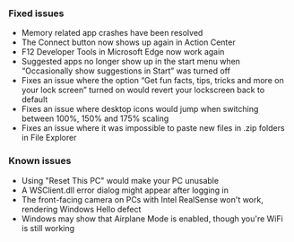 ### Fixed issues
- Memory related app crashes have been resolved
- The Connect button now shows up again in Action Center
- F12 Developer Tools in Microsoft Edge now work again
- Suggested apps no longer show up in the start menu when “Occasionally show suggestions in Start” was turned off
- Fixes an issue where the option “Get fun facts, tips, tricks and more on your lock screen” turned on would revert your lockscreen back to default
- Fixes an issue where desktop icons would jump when switching between 100%, 150% and 175% scaling
- Fixes an issue where it was impossible to paste new files in .zip folders in File Explorer

### Known issues
- Using "Reset This PC" would make your PC unusable
- A WSClient.dll error dialog might appear after logging in
- The front-facing camera on PCs with Intel RealSense won't work, rendering Windows Hello defect
- Windows may show that Airplane Mode is enabled, though you're WiFi is still working
